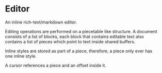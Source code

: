 Editor
======

An inline rich-text/markdown editor.

Editing operations are performed on a piecetable like structure.
A document consists of a list of blocks, each block that contains editable text also contains a list of pieces which point to text inside shared buffers.

Inline styles are stored as part of a piece, therefore, a piece only ever has one inline style.

A cursor references a piece and an offset inside it.
